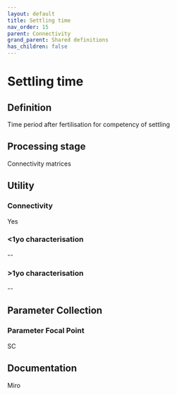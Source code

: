 ```yaml
---
layout: default
title: Settling time
nav_order: 15
parent: Connectivity
grand_parent: Shared definitions
has_children: false
---
```


# Settling time
<!-- 
{: .no_toc .text-delta }
* TOC
{:toc} -->

## Definition

Time period after fertilisation for competency of settling

## Processing stage

Connectivity matrices 

## Utility 
### Connectivity

Yes

### <1yo characterisation

-- 

### >1yo characterisation

-- 

## Parameter Collection
### Parameter Focal Point

SC

## Documentation

Miro
